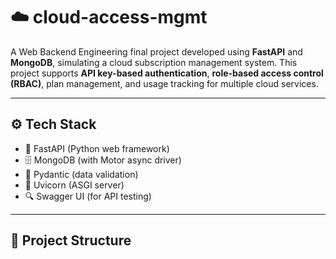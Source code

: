 # ☁️ cloud-access-mgmt

A Web Backend Engineering final project developed using **FastAPI** and **MongoDB**, simulating a cloud subscription management system. This project supports **API key-based authentication**, **role-based access control (RBAC)**, plan management, and usage tracking for multiple cloud services.

---

## ⚙️ Tech Stack

- 🐍 FastAPI (Python web framework)
- 🗄️ MongoDB (with Motor async driver)
- 🧮 Pydantic (data validation)
- 🚀 Uvicorn (ASGI server)
- 🔍 Swagger UI (for API testing)

---

## 📁 Project Structure


